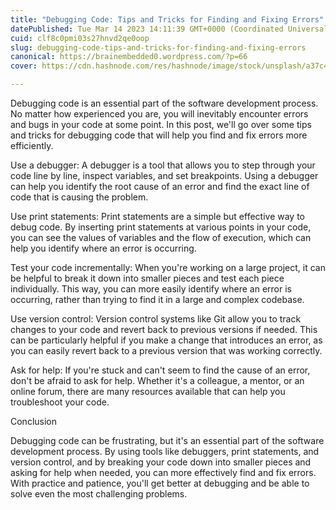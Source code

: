 ```yaml
---
title: "Debugging Code: Tips and Tricks for Finding and Fixing Errors"
datePublished: Tue Mar 14 2023 14:11:39 GMT+0000 (Coordinated Universal Time)
cuid: clf8c0pmi03s27hnvd2qe0oop
slug: debugging-code-tips-and-tricks-for-finding-and-fixing-errors
canonical: https://brainembedded0.wordpress.com/?p=66
cover: https://cdn.hashnode.com/res/hashnode/image/stock/unsplash/a37c4b9b94ca01c192e45ad8eb3d2f8c.jpeg

---
```


Debugging code is an essential part of the software development process. No matter how experienced you are, you will inevitably encounter errors and bugs in your code at some point. In this post, we'll go over some tips and tricks for debugging code that will help you find and fix errors more efficiently.

Use a debugger: A debugger is a tool that allows you to step through your code line by line, inspect variables, and set breakpoints. Using a debugger can help you identify the root cause of an error and find the exact line of code that is causing the problem.

Use print statements: Print statements are a simple but effective way to debug code. By inserting print statements at various points in your code, you can see the values of variables and the flow of execution, which can help you identify where an error is occurring.

Test your code incrementally: When you're working on a large project, it can be helpful to break it down into smaller pieces and test each piece individually. This way, you can more easily identify where an error is occurring, rather than trying to find it in a large and complex codebase.

Use version control: Version control systems like Git allow you to track changes to your code and revert back to previous versions if needed. This can be particularly helpful if you make a change that introduces an error, as you can easily revert back to a previous version that was working correctly.

Ask for help: If you're stuck and can't seem to find the cause of an error, don't be afraid to ask for help. Whether it's a colleague, a mentor, or an online forum, there are many resources available that can help you troubleshoot your code.

Conclusion

Debugging code can be frustrating, but it's an essential part of the software development process. By using tools like debuggers, print statements, and version control, and by breaking your code down into smaller pieces and asking for help when needed, you can more effectively find and fix errors. With practice and patience, you'll get better at debugging and be able to solve even the most challenging problems.